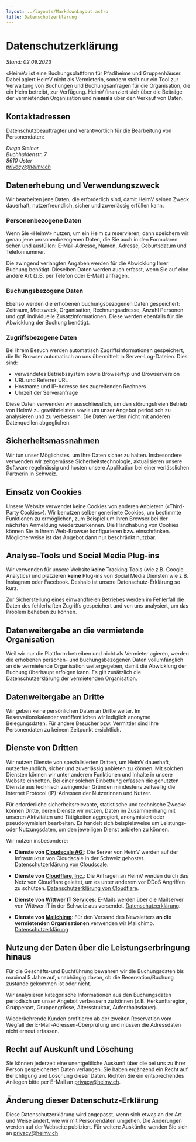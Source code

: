 ```yaml
---
layout: ../layouts/MarkdownLayout.astro
title: Datenschutzerklärung
---
```


# Datenschutz&shy;erklärung

*Stand: 02.09.2023*

«HeimV» ist eine Buchungsplattform für Pfadiheime und Gruppenhäuser.  Dabei agiert HeimV nicht als Vermieterin, sondern stellt nur ein Tool zur Verwaltung von Buchungen und Buchungsanfragen für die Organisation, die ein Heim betreibt, zur Verfügung. HeimV finanziert sich über die Beiträge der vermietenden Organisation und **niemals** über den Verkauf von Daten.

## Kontaktadressen

Datenschutzbeauftragter und verantwortlich für die Bearbeitung von Personendaten:

*Diego Steiner*\
*Buchhaldenstr. 7*\
*8610 Uster*\
*[privacy@heimv.ch](mailto:privacy@heimv.ch)*

## Datenerhebung und Verwendungszweck

Wir bearbeiten jene Daten, die erforderlich sind, damit HeimV seinen Zweck dauerhaft, nutzerfreundlich, sicher und zuverlässig erfüllen kann.

### Personenbezogene Daten

Wenn Sie «HeimV» nutzen, um ein Heim zu reservieren, dann speichern wir genau jene personenbezogenen Daten, die Sie auch in den Formularen sehen und ausfüllen: E-Mail-Adresse, Namen, Adresse, Geburtsdatum und Telefonnummer.

Die zwingend verlangten Angaben werden für die Abwicklung Ihrer Buchung benötigt. Dieselben Daten werden auch erfasst, wenn Sie auf eine andere Art (z.B. per Telefon oder E-Mail) anfragen.

### Buchungsbezogene Daten

Ebenso werden die erhobenen buchungsbezogenen Daten gespeichert: Zeitraum, Mietzweck, Organisation, Rechnungsadresse, Anzahl Personen und ggf. individuelle Zusatzinformationen. Diese werden ebenfalls für die Abwicklung der Buchung benötigt.

### Zugriffsbezogene Daten

Bei Ihrem Besuch werden automatisch Zugriffsinformationen gespeichert, die Ihr Browser automatisch an uns übermittelt in Server-Log-Dateien. Dies sind:

- verwendetes Betriebssystem sowie Browsertyp und Browserversion
- URL und Referrer URL
- Hostname und IP-Adresse des zugreifenden Rechners
- Uhrzeit der Serveranfrage

Diese Daten verwenden wir ausschliesslich, um den störungsfreien Betrieb von HeimV zu gewährleisten sowie um unser Angebot periodisch zu analysieren und zu verbessern. Die Daten werden nicht mit anderen Datenquellen abgeglichen.

## Sicherheits&shy;massnahmen

Wir tun unser Möglichstes, um Ihre Daten sicher zu halten. Insbesondere verwenden wir zeitgemässe Sicherheitstechnologie, aktualisieren unsere Software regelmässig und hosten unsere Applikation bei einer verlässlichen Partnerin in Schweiz.

## Einsatz von Cookies

Unsere Website verwendet keine Cookies von anderen Anbietern («Third-Party Cookies»). Wir benutzen selber generierte Cookies, um bestimmte Funktionen zu ermöglichen, zum Beispiel um Ihren Browser bei der nächsten Anmeldung wiederzuerkennen. Die Handhabung von Cookies können Sie in Ihrem Web-Browser konfigurieren bzw. einschränken. Möglicherweise ist das Angebot dann nur beschränkt nutzbar.

## Analyse-Tools und Social Media Plug-ins

Wir verwenden für unsere Website **keine** Tracking-Tools (wie z.B. Google Analytics) und platzieren **keine** Plug-ins von Social Media Diensten wie z.B. Instagram oder Facebook. Deshalb ist unsere Datenschutz-Erklärung so kurz.

Zur Sicherstellung eines einwandfreien Betriebes werden im Fehlerfall die Daten des fehlerhaften Zugriffs gespeichert und von uns analysiert, um das Problem beheben zu können.

## Datenweitergabe an die vermietende Organisation

Weil wir nur die Plattform betreiben und nicht als Vermieter agieren, werden die erhobenen personen- und buchungsbezogenen Daten vollumfänglich an die vermietende Organisation weitergegeben, damit die Abwicklung der Buchung überhaupt erfolgen kann. Es gilt zusätzlich die Datenschutzerklärung der vermietenden Organisation.

## Datenweitergabe an Dritte

Wir geben keine persönlichen Daten an Dritte weiter. Im Reservationskalender veröffentlichen wir lediglich anonyme Belegungsdaten. Für andere Besucher bzw. Vermittler sind Ihre Personendaten zu keinem Zeitpunkt ersichtlich.

## Dienste von Dritten

Wir nutzen Dienste von spezialisierten Dritten, um HeimV dauerhaft, nutzerfreundlich, sicher und zuverlässig anbieten zu können. Mit solchen Diensten können wir unter anderem Funktionen und Inhalte in unsere Website einbetten. Bei einer solchen Einbettung erfassen die genutzten Dienste aus technisch zwingenden Gründen mindestens zeitweilig die Internet Protocol (IP)-Adressen der Nutzerinnen und Nutzer.

Für erforderliche sicherheitsrelevante, statistische und technische Zwecke können Dritte, deren Dienste wir nutzen, Daten im Zusammenhang mit unseren Aktivitäten und Tätigkeiten aggregiert, anonymisiert oder pseudonymisiert bearbeiten. Es handelt sich beispielsweise um Leistungs- oder Nutzungsdaten, um den jeweiligen Dienst anbieten zu können.

Wir nutzen insbesondere:

- **Dienste von [Cloudscale AG:](https://www.cloudscale.ch/)**: Die Server von HeimV werden auf der Infrastruktur von Cloudscale in der Schweiz gehostet. [Datenschutzerklärung von Cloudscale](https://www.cloudscale.ch/de/datenschutz).

- **Dienste von [Cloudflare, Inc.](https://www.cloudflare.com)**: Die Anfragen an HeimV werden durch das Netz von Cloudflare geleitet, um es unter anderem vor DDoS Angriffen zu schützen. [Datenschutzerklärung von Cloudflare](https://www.cloudflare.com/privacypolicy/).

- **Dienste von [Wittwer IT Services](https://www.wittwer-it.ch)**: E-Mails werden über die Mailserver von Wittwer IT in der Schweiz aus versendet. [Datenschutzerklärung](https://www.wittwer-it.ch/disclaimer/).

- **Dienste von [Mailchimp](https://mailchimp.com/de/)**: Für den Versand des Newsletters **an die vermietenden Organisationen** verwenden wir Mailchimp. [Datenschutzerklärung](https://www.intuit.com/privacy/statement/)

## Nutzung der Daten über die Leistungs&shy;erbringung hinaus

Für die Geschäfts-und Buchführung bewahren wir die Buchungsdaten bis maximal 5 Jahre auf, unabhängig davon, ob die Reservation/Buchung zustande gekommen ist oder nicht.

Wir analysieren kategorische Informationen aus den Buchungsdaten periodisch um unser Angebot verbessern zu können (z.B. Herkunftsregion, Gruppenart, Gruppengrösse, Altersstruktur, Aufenthaltsdauer).

Wiederkehrende Kunden profitieren ab der zweiten Reservation vom Wegfall der E-Mail-Adressen-Überprüfung und müssen die Adressdaten nicht erneut erfassen.

## Recht auf Auskunft und Löschung

Sie können jederzeit eine unentgeltliche Auskunft über die bei uns zu ihrer Person gespeicherten Daten verlangen. Sie haben ergänzend ein Recht auf Berichtigung und Löschung dieser Daten. Richten Sie ein entsprechendes Anliegen bitte per E-Mail an [privacy@heimv.ch](mailto:privacy@heimv.ch).

## Änderung dieser Datenschutz-Erklärung

Diese Datenschutzerklärung wird angepasst, wenn sich etwas an der Art und Weise ändert, wie wir mit Personendaten umgehen. Die Änderungen werden auf der Webseite publiziert. Für weitere Auskünfte wenden Sie sich an [privacy@heimv.ch](mailto:privacy@heimv.ch)


